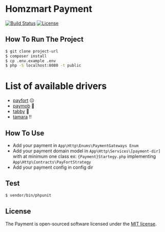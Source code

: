 # Homzmart Payment

[![Build Status](https://travis-ci.org/laravel/lumen-framework.svg)](https://travis-ci.org/laravel/lumen-framework)
[![License](https://img.shields.io/packagist/l/laravel/framework)](https://packagist.org/packages/laravel/lumen-framework)

## How To Run The Project

``` bash
$ git clone project-url
$ composer install
$ cp .env.example .env
$ php -S localhost:8080 -t public
```

# List of available drivers
- [payfort](https://paymentservices.amazon.com/) :expressionless:
- [paymob](https://paymob.com/) :dancer:
- [tabby](https://tabby.ai/) :dancer:
- [tamara](https://docs.tamara.co/) :bangbang:

## How To Use
* Add your payment in `App\Http\Enums\PaymentGateways Enum`
* Add your payment domain model in `App\Http\Services\[payment-dir]` with at minimum one class ex: `{Payment}Startegy.php` implementing `App\Http\Contracts\PayFortStrategy`
* Add your payment config in config dir

## Test

``` bash
$ vendor/bin/phpunit
```

## License

The Payment is open-sourced software licensed under the [MIT license](https://opensource.org/licenses/MIT).
